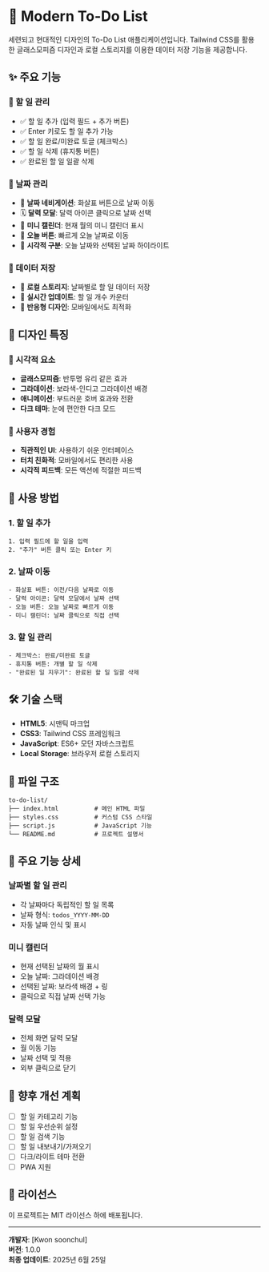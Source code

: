 # 🎯 Modern To-Do List

세련되고 현대적인 디자인의 To-Do List 애플리케이션입니다. Tailwind CSS를 활용한 글래스모피즘 디자인과 로컬 스토리지를 이용한 데이터 저장 기능을 제공합니다.

## ✨ 주요 기능

### 📝 할 일 관리
- ✅ 할 일 추가 (입력 필드 + 추가 버튼)
- ✅ Enter 키로도 할 일 추가 가능
- ✅ 할 일 완료/미완료 토글 (체크박스)
- ✅ 할 일 삭제 (휴지통 버튼)
- ✅ 완료된 할 일 일괄 삭제

### 📅 날짜 관리
- 📆 **날짜 네비게이션**: 화살표 버튼으로 날짜 이동
- 🗓️ **달력 모달**: 달력 아이콘 클릭으로 날짜 선택
- 📅 **미니 캘린더**: 현재 월의 미니 캘린더 표시
- 🎯 **오늘 버튼**: 빠르게 오늘 날짜로 이동
- 📍 **시각적 구분**: 오늘 날짜와 선택된 날짜 하이라이트

### 💾 데이터 저장
- 💾 **로컬 스토리지**: 날짜별로 할 일 데이터 저장
- 🔄 **실시간 업데이트**: 할 일 개수 카운터
- 📱 **반응형 디자인**: 모바일에서도 최적화

## 🎨 디자인 특징

### 🌈 시각적 요소
- **글래스모피즘**: 반투명 유리 같은 효과
- **그라데이션**: 보라색-인디고 그라데이션 배경
- **애니메이션**: 부드러운 호버 효과와 전환
- **다크 테마**: 눈에 편안한 다크 모드

### 📱 사용자 경험
- **직관적인 UI**: 사용하기 쉬운 인터페이스
- **터치 친화적**: 모바일에서도 편리한 사용
- **시각적 피드백**: 모든 액션에 적절한 피드백

## 🚀 사용 방법

### 1. 할 일 추가
```
1. 입력 필드에 할 일을 입력
2. "추가" 버튼 클릭 또는 Enter 키
```

### 2. 날짜 이동
```
- 화살표 버튼: 이전/다음 날짜로 이동
- 달력 아이콘: 달력 모달에서 날짜 선택
- 오늘 버튼: 오늘 날짜로 빠르게 이동
- 미니 캘린더: 날짜 클릭으로 직접 선택
```

### 3. 할 일 관리
```
- 체크박스: 완료/미완료 토글
- 휴지통 버튼: 개별 할 일 삭제
- "완료된 일 지우기": 완료된 할 일 일괄 삭제
```

## 🛠️ 기술 스택

- **HTML5**: 시맨틱 마크업
- **CSS3**: Tailwind CSS 프레임워크
- **JavaScript**: ES6+ 모던 자바스크립트
- **Local Storage**: 브라우저 로컬 스토리지

## 📁 파일 구조

```
to-do-list/
├── index.html          # 메인 HTML 파일
├── styles.css          # 커스텀 CSS 스타일
├── script.js           # JavaScript 기능
└── README.md           # 프로젝트 설명서
```

## 🎯 주요 기능 상세

### 날짜별 할 일 관리
- 각 날짜마다 독립적인 할 일 목록
- 날짜 형식: `todos_YYYY-MM-DD`
- 자동 날짜 인식 및 표시

### 미니 캘린더
- 현재 선택된 날짜의 월 표시
- 오늘 날짜: 그라데이션 배경
- 선택된 날짜: 보라색 배경 + 링
- 클릭으로 직접 날짜 선택 가능

### 달력 모달
- 전체 화면 달력 모달
- 월 이동 기능
- 날짜 선택 및 적용
- 외부 클릭으로 닫기

## 🌟 향후 개선 계획

- [ ] 할 일 카테고리 기능
- [ ] 할 일 우선순위 설정
- [ ] 할 일 검색 기능
- [ ] 할 일 내보내기/가져오기
- [ ] 다크/라이트 테마 전환
- [ ] PWA 지원

## 📄 라이선스

이 프로젝트는 MIT 라이선스 하에 배포됩니다.

---

**개발자**: [Kwon soonchul]  
**버전**: 1.0.0  
**최종 업데이트**: 2025년 6월 25일
